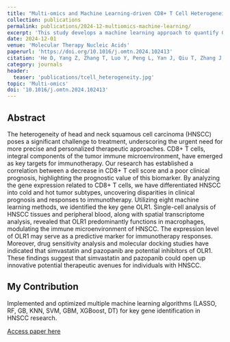 ```yaml
---
title: "Multi-omics and Machine Learning-driven CD8+ T Cell Heterogeneity Score for Prognosis"
collection: publications
permalink: publications/2024-12-multiomics-machine-learning/
excerpt: 'This study develops a machine learning approach to quantify CD8+ T cell heterogeneity in head and neck squamous cell carcinoma, identifying novel biomarkers and potential therapeutic targets.'
date: 2024-12-01
venue: 'Molecular Therapy Nucleic Acids'
paperurl: 'https://doi.org/10.1016/j.omtn.2024.102413'
citation: 'He D, Yang Z, Zhang T, Luo Y, Peng L, Yan J, Qiu T, Zhang J, Qin L, Liu Z, Zhang X, Lin L, Sun M. (2024). &quot;Multi-omics and Machine Learning-driven CD8+ T Cell Heterogeneity Score for Prognosis.&quot; <i>Molecular Therapy Nucleic Acids</i>. DOI: 10.1016/j.omtn.2024.102413'
category: journals
header:
  teaser: 'publications/tcell_heterogeneity.jpg'
topic: 'Multi-omics'
doi: '10.1016/j.omtn.2024.102413'
---
```


## Abstract

The heterogeneity of head and neck squamous cell carcinoma (HNSCC) poses a significant challenge to treatment, underscoring the urgent need for more precise and personalized therapeutic approaches. CD8+ T cells, integral components of the tumor immune microenvironment, have emerged as key targets for immunotherapy. Our research has established a correlation between a decrease in CD8+ T cell score and a poor clinical prognosis, highlighting the prognostic value of this biomarker. By analyzing the gene expression related to CD8+ T cells, we have differentiated HNSCC into cold and hot tumor subtypes, uncovering disparities in clinical prognosis and responses to immunotherapy. Utilizing eight machine learning methods, we identified the key gene OLR1. Single-cell analysis of HNSCC tissues and peripheral blood, along with spatial transcriptome analysis, revealed that OLR1 predominantly functions in macrophages, modulating the immune microenvironment of HNSCC. The expression level of OLR1 may serve as a predictive marker for immunotherapy responses. Moreover, drug sensitivity analysis and molecular docking studies have indicated that simvastatin and pazopanib are potential inhibitors of OLR1. These findings suggest that simvastatin and pazopanib could open up innovative potential therapeutic avenues for individuals with HNSCC.

## My Contribution

Implemented and optimized multiple machine learning algorithms (LASSO, RF, GB, KNN, SVM, GBM, XGBoost, DT) for key gene identification in HNSCC research.

[Access paper here](https://doi.org/10.1016/j.omtn.2024.102413) 